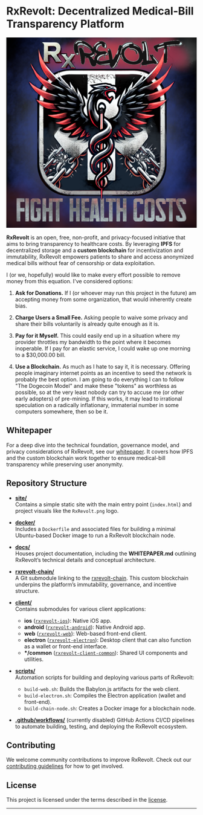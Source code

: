 # RxRevolt: Decentralized Medical-Bill Transparency Platform

![RxRevolt Logo](./site/RxRevolt.png)

**RxRevolt** is an open, free, non-profit, and privacy-focused initiative that aims to bring transparency to healthcare costs. By leveraging **IPFS** for decentralized storage and a **custom blockchain** for incentivization and immutability, RxRevolt empowers patients to share and access anonymized medical bills without fear of censorship or data exploitation.

I (or we, hopefully) would like to make every effort possible to remove money from this equation. I've considered options:

1. **Ask for Donations.** If I (or whoever may run this project in the future) am accepting money from some organization, that would inherently create bias.

2. **Charge Users a Small Fee.** Asking people to waive some privacy and share their bills voluntarily is already quite enough as it is.

3. **Pay for it Myself.** This could easily end up in a situation where my provider throttles my bandwidth to the point where it becomes inoperable. If I pay for an elastic service, I could wake up one morning to a $30,000.00 bill.

4. **Use a Blockchain.** As much as I hate to say it, it is necessary. Offering people imaginary internet points as an incentive to seed the network is probably the best option. I am going to do everything I can to follow "The Dogecoin Model" and make these "tokens" as worthless as possible, so at the very least nobody can try to accuse me (or other early adopters) of pre-mining. If this works, it may lead to irrational speculation on a radically inflationary, immaterial number in some computers somewhere, then so be it.

## Whitepaper

For a deep dive into the technical foundation, governance model, and privacy considerations of RxRevolt, see our [whitepaper](./docs/WHITEPAPER.md). It covers how IPFS and the custom blockchain work together to ensure medical-bill transparency while preserving user anonymity.

## Repository Structure

- **[site/](./site)**  
  Contains a simple static site with the main entry point (`index.html`) and project visuals like the `RxRevolt.png` logo.  

- **[docker/](./docker)**  
  Includes a `Dockerfile` and associated files for building a minimal Ubuntu-based Docker image to run a RxRevolt blockchain node.

- **[docs/](./docs)**  
  Houses project documentation, including the **WHITEPAPER.md** outlining RxRevolt’s technical details and conceptual architecture.

- **[rxrevolt-chain/](./rxrevolt-chain)**  
  A Git submodule linking to the [rxrevolt-chain](https://github.com/joshmorgan1000/rxrevolt-chain.git). This custom blockchain underpins the platform’s immutability, governance, and incentive structure.

- **[client/](./client)**  
  Contains submodules for various client applications:
  - **ios** ([`rxrevolt-ios`](https://github.com/joshmorgan1000/rxrevolt-ios.git)): Native iOS app.
  - **android** ([`rxrevolt-android`](https://github.com/joshmorgan1000/rxrevolt-android.git)): Native Android app.
  - **web** ([`rxrevolt-web`](https://github.com/joshmorgan1000/rxrevolt-web.git)): Web-based front-end client.
  - **electron** ([`rxrevolt-electron`](https://github.com/joshmorgan1000/rxrevolt-electron.git)): Desktop client that can also function as a wallet or front-end interface.
  - **\*/common** ([`rxrevolt-client-common`](https://github.com/joshmorgan1000/rxrevolt-client-common.git)): Shared UI components and utilities.

- **[scripts/](./scripts)**  
  Automation scripts for building and deploying various parts of RxRevolt:
  - `build-web.sh`: Builds the Babylon.js artifacts for the web client.  
  - `build-electron.sh`: Compiles the Electron application (wallet and front-end).
  - `build-chain-node.sh`: Creates a Docker image for a blockchain node.

- **[.github/workflows/](./.github/workflows)** (currently disabled)
  GitHub Actions CI/CD pipelines to automate building, testing, and deploying the RxRevolt ecosystem.

## Contributing

We welcome community contributions to improve RxRevolt. Check out our [contributing guidelines](./CONTRIBUTING.md) for how to get involved.

## License

This project is licensed under the terms described in the [license](./LICENSE).

---
